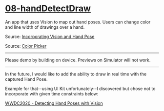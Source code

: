 #  [08-handDetectDraw](https://github.com/ryrotella/molab-2025-01-rotel/tree/main/08-handDetectDraw)

An app that uses Vision to map out hand poses. Users can change color and line width of drawings over a hand. 

Source: [Incorporating Vision and Hand Pose](https://www.createwithswift.com/detecting-hand-pose-with-the-vision-framework/)

Source: [Color Picker](https://levelup.gitconnected.com/swiftui-color-picker-2-ways-f825230f1569) 

------------------------------------------------------------------------------------------------------------------------

Please demo by building on device. Previews on Simulator will not work. 


------------------------------------------------------------------------------------------------------------------------


In the future, I would like to add the ability to draw in real time with the captured Hand Pose. 

Example for that--using UI Kit unfortunately--I discovered but chose not to incorporate with given time constraints below:

[WWDC2020 - Detecting Hand Poses with Vision](https://developer.apple.com/documentation/vision/detecting-hand-poses-with-vision)


